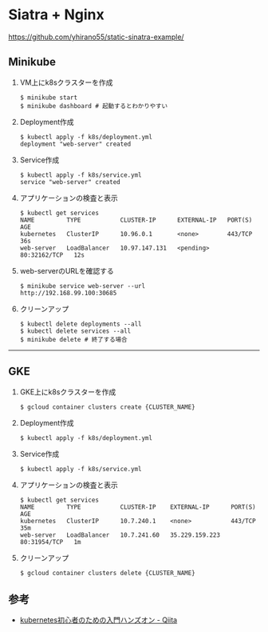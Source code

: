 # Siatra + Nginx

https://github.com/yhirano55/static-sinatra-example/

## Minikube

1. VM上にk8sクラスターを作成

    ```
    $ minikube start
    $ minikube dashboard # 起動するとわかりやすい
    ```

2. Deployment作成

    ```
    $ kubectl apply -f k8s/deployment.yml
    deployment "web-server" created
    ```

2. Service作成

    ```
    $ kubectl apply -f k8s/service.yml
    service "web-server" created
    ```

3. アプリケーションの検査と表示

    ```
    $ kubectl get services
    NAME         TYPE           CLUSTER-IP      EXTERNAL-IP   PORT(S)        AGE
    kubernetes   ClusterIP      10.96.0.1       <none>        443/TCP        36s
    web-server   LoadBalancer   10.97.147.131   <pending>     80:32162/TCP   12s
    ```

4. web-serverのURLを確認する

    ```
    $ minikube service web-server --url
    http://192.168.99.100:30685
    ```

5. クリーンアップ

    ```
    $ kubectl delete deployments --all
    $ kubectl delete services --all
    $ minikube delete # 終了する場合
    ```

---

## GKE

1. GKE上にk8sクラスターを作成

    ```
    $ gcloud container clusters create {CLUSTER_NAME}
    ```

2. Deployment作成

    ```
    $ kubectl apply -f k8s/deployment.yml
    ```

2. Service作成

    ```
    $ kubectl apply -f k8s/service.yml
    ```

3. アプリケーションの検査と表示

    ```
    $ kubectl get services
    NAME         TYPE           CLUSTER-IP    EXTERNAL-IP      PORT(S)        AGE
    kubernetes   ClusterIP      10.7.240.1    <none>           443/TCP        35m
    web-server   LoadBalancer   10.7.241.60   35.229.159.223   80:31954/TCP   1m
    ```

4. クリーンアップ

    ```
    $ gcloud container clusters delete {CLUSTER_NAME}
    ```

## 参考

- [kubernetes初心者のための入門ハンズオン - Qiita](https://qiita.com/mihirat/items/ebb0833d50c882398b0f)
